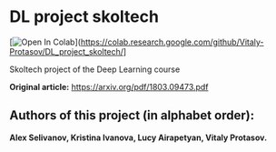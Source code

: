 # DL project skoltech

[![Open In Colab](https://colab.research.google.com/assets/colab-badge.svg)](https://colab.research.google.com/github/Vitaly-Protasov/DL_project_skoltech/]

Skoltech project of the Deep Learning course

 **Original article:** https://arxiv.org/pdf/1803.09473.pdf

## Authors of this project (in alphabet order):

**Alex Selivanov, Kristina Ivanova, Lucy Airapetyan, Vitaly Protasov.**
